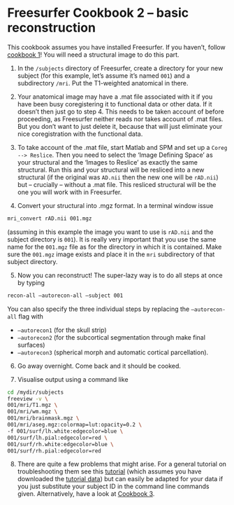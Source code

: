 # Freesurfer Cookbook 2 – basic reconstruction

This cookbook assumes you have installed Freesurfer. If you haven’t, follow [cookbook 1](Cookbook_1.md)! You will need a structural image to do this part.

1.  In the `/subjects` directory of Freesurfer, create a directory for your new subject (for this example, let’s assume it’s named `001`) and a subdirectory `/mri`. Put the T1-weighted anatomical in there.

2.  Your anatomical image may have a .mat file associated with it if you have been busy coregistering it to functional data or other data. If it doesn’t then just go to step 4. This needs to be taken account of before proceeding, as Freesurfer neither reads nor takes account of .mat files. But you don’t want to just delete it, because that will just eliminate your nice coregistration with the functional data.

3.  To take account of the .mat file, start Matlab and SPM and set up a `Coreg --> Reslice`. Then you need to select the ‘Image Defining Space’ as your structural and the ‘Images to Reslice’ as exactly the same structural. Run this and your structural will be resliced into a new structural (if the original was `AD.nii` then the new one will be `rAD.nii`) but – crucially – without a .mat file. This resliced structural will be the one you will work with in Freesurfer.

4.  Convert your structural into .mgz format. In a terminal window issue

```bash
mri_convert rAD.nii 001.mgz
```

(assuming in this example the image you want to use is `rAD.nii` and the subject directory is `001`). It is really very important that you use the same name for the `001.mgz` file as for the directory in which it is contained. Make sure the `001.mgz` image exists and place it in the `mri` subdirectory of that subject directory.

5.  Now you can reconstruct! The super-lazy way is to do all steps at once by typing

```bash
recon-all –autorecon-all –subject 001
```

You can also specify the three individual steps by replacing the `–autorecon-all` flag with
-   `–autorecon1` (for the skull strip)
-   `–autorecon2` (for the subcortical segmentation through make final surfaces)
-   `–autorecon3` (spherical morph and automatic cortical parcellation).

6.  Go away overnight. Come back and it should be cooked.

7.  Visualise output using a command like

```bash
cd /mydir/subjects
freeview -v \
001/mri/T1.mgz \
001/mri/wm.mgz \
001/mri/brainmask.mgz \
001/mri/aseg.mgz:colormap=lut:opacity=0.2 \
-f 001/surf/lh.white:edgecolor=blue \
001/surf/lh.pial:edgecolor=red \
001/surf/rh.white:edgecolor=blue \
001/surf/rh.pial:edgecolor=red
```


8.  There are quite a few problems that might arise. For a general tutorial on troubleshooting them see this [tutorial](http://surfer.nmr.mgh.harvard.edu/fswiki/FsTutorial/TroubleshootingData) (which assumes you have downloaded the [tutorial data](http://surfer.nmr.mgh.harvard.edu/fswiki/FsTutorial/Data)) but can easily be adapted for your data if you just substitute your subject ID in the command line commands given. Alternatively, have a look at [Cookbook 3](Cookbook_3.md).
